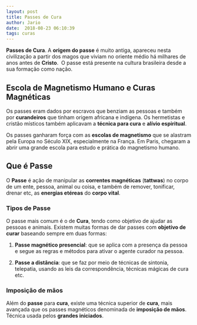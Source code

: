 ```yaml
---
layout: post
title: Passes de Cura
author: Jario
date:  2018-08-23 06:10:39
tags: curas
---
```

**Passes de Cura**. A **origem do passe** é muito antiga, apareceu nesta civilização a partir dos magos que viviam no oriente médio há milhares de anos antes de **Cristo**.  O passe está presente na cultura brasileira desde a sua formação como nação.

## Escola de Magnetismo Humano e Curas Magnéticas

Os passes eram dados por escravos que benziam as pessoas e também por **curandeiros** que tinham origem africana e indígena. Os hermetistas e cristão místicos também aplicavam a **técnica para cura** e **alívio espiritual**.

Os passes ganharam força com as **escolas de magnetismo** que se alastram pela Europa no Século XIX, especialmente na França. Em Paris, chegaram a abrir uma grande escola para estudo e prática do magnetismo humano.

## Que é Passe

O **Passe** é ação de manipular as **correntes magnéticas** (**tattwas**) no corpo de um ente, pessoa, animal ou coisa, e também de remover, tonificar, drenar etc, as **energias etéreas** do **corpo vital**.

### Tipos de Passe

O passe mais comum é o de **Cura**, tendo como objetivo de ajudar as pessoas e animais. Existem muitas formas de dar passes com **objetivo de curar** baseando sempre em duas formas:

1. ****Passe magnético presencial****: que se aplica com a presença da pessoa e segue as regras e métodos para ativar o agente curador na pessoa.
  
2. **Passe a distância**: que se faz por meio de técnicas de sintonia, telepatia, usando as leis da correspondência, técnicas mágicas de cura etc.

### Imposição de mãos

Além do **passe** para **cura**, existe uma técnica superior de **cura**, mais avançada que os passes magnéticos denominada de **imposição de mãos**. Técnica usada pelos **grandes iniciados**.

